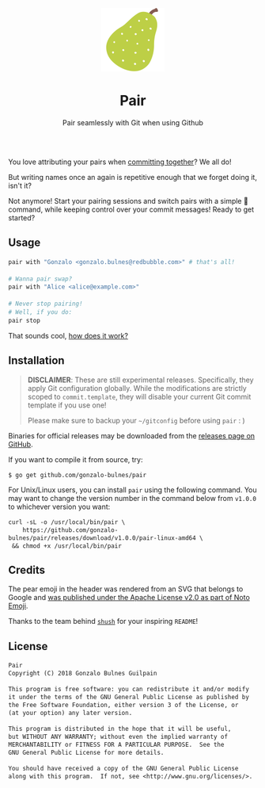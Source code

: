 <p align='center'><img width="128" src='./vendor/noto-emoji-pear.png' alt="A pair emoji"/></p>
 <h1 align='center'>Pair</h1>

<p align="center">Pair seamlessly with Git when using Github</p>

<br /><br />

You love attributing your pairs when [committing together][together]? We all do!

But writing names once an again is repetitive enough that we forget doing it, isn't it?

Not anymore! Start your pairing sessions and switch pairs with a simple 🍐 command, while keeping control over your commit messages! Ready to get started?

  [together]: https://help.github.com/articles/creating-a-commit-with-multiple-authors/

Usage
-----

```bash
pair with "Gonzalo <gonzalo.bulnes@redbubble.com>" # that's all!

# Wanna pair swap?
pair with "Alice <alice@example.com>"

# Never stop pairing!
# Well, if you do:
pair stop
```

That sounds cool, [how does it work?](./doc/README.md)

Installation
------------

> **DISCLAIMER**: These are still experimental releases. Specifically, they apply Git configuration globally. While the modifications are strictly scoped to `commit.template`, they will disable your current Git commit template if you use one!
>
> Please make sure to backup your `~/gitconfig` before using `pair` : )

Binaries for official releases may be downloaded from the [releases page on GitHub](https://github.com/gonzalo-bulnes/pair/releases).

If you want to compile it from source, try:

    $ go get github.com/gonzalo-bulnes/pair

For Unix/Linux users, you can install `pair` using the following command. You may want to change the version number in the command below from `v1.0.0` to whichever version you want:

```
curl -sL -o /usr/local/bin/pair \
    https://github.com/gonzalo-bulnes/pair/releases/download/v1.0.0/pair-linux-amd64 \
 && chmod +x /usr/local/bin/pair
```

Credits
-------

The pear emoji in the header was rendered from an SVG that belongs to Google and [was published under the Apache License v2.0 as part of Noto Emoji](https://github.com/googlei18n/noto-emoji).

Thanks to the team behind [`shush`][shush] for your inspiring `README`!

  [shush]: https://github.com/realestate-com-au/shush

License
-------

    Pair
    Copyright (C) 2018 Gonzalo Bulnes Guilpain

    This program is free software: you can redistribute it and/or modify
    it under the terms of the GNU General Public License as published by
    the Free Software Foundation, either version 3 of the License, or
    (at your option) any later version.

    This program is distributed in the hope that it will be useful,
    but WITHOUT ANY WARRANTY; without even the implied warranty of
    MERCHANTABILITY or FITNESS FOR A PARTICULAR PURPOSE.  See the
    GNU General Public License for more details.

    You should have received a copy of the GNU General Public License
    along with this program.  If not, see <http://www.gnu.org/licenses/>.
